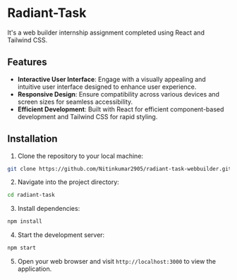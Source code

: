 # Radiant-Task

It's a web builder internship assignment completed using React and Tailwind CSS.

## Features

- **Interactive User Interface**: Engage with a visually appealing and intuitive user interface designed to enhance user experience.
- **Responsive Design**: Ensure compatibility across various devices and screen sizes for seamless accessibility.
- **Efficient Development**: Built with React for efficient component-based development and Tailwind CSS for rapid styling.

## Installation

1. Clone the repository to your local machine:

```bash
git clone https://github.com/Nitinkumar2905/radiant-task-webbuilder.git
```

2. Navigate into the project directory:

```bash
cd radiant-task
```

3. Install dependencies:

```bash
npm install
```

4. Start the development server:

```bash
npm start
```

5. Open your web browser and visit `http://localhost:3000` to view the application.

